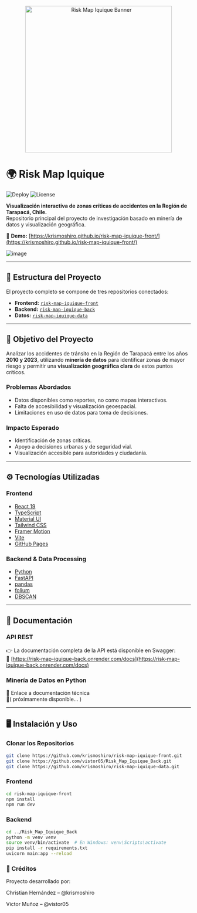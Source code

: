 <p align="center">
  <img src="https://github.com/user-attachments/assets/522291a8-8273-4e93-b8dd-95406795ccb7" alt="Risk Map Iquique Banner" width="400"/>
</p>

# 🌍 Risk Map Iquique

![Deploy](https://img.shields.io/github/deployments/krismoshiro/risk-map-iquique-front/github-pages?label=Deploy&style=flat-square)
![License](https://img.shields.io/badge/license-MIT-blue.svg)

**Visualización interactiva de zonas críticas de accidentes en la Región de Tarapacá, Chile.**  
Repositorio principal del proyecto de investigación basado en minería de datos y visualización geográfica.

🔗 **Demo:** [https://krismoshiro.github.io/risk-map-iquique-front/](https://krismoshiro.github.io/risk-map-iquique-front/)

![image](https://github.com/user-attachments/assets/0e33f5b9-6817-40a3-8ca8-db425d9f2f23)

---

## 🧩 Estructura del Proyecto

El proyecto completo se compone de tres repositorios conectados:

- **Frontend:** [`risk-map-iquique-front`](https://github.com/krismoshiro/risk-map-iquique-front)  
- **Backend:** [`risk-map-iquique-back`](https://github.com/vistor05/Risk_Map_Iquique_Back)  
- **Datos:** [`risk-map-iquique-data`](https://github.com/krismoshiro/risk-map-iquique-data)  

---

## 📌 Objetivo del Proyecto

Analizar los accidentes de tránsito en la Región de Tarapacá entre los años **2010 y 2023**, utilizando **minería de datos** para identificar zonas de mayor riesgo y permitir una **visualización geográfica clara** de estos puntos críticos.

### Problemas Abordados

- Datos disponibles como reportes, no como mapas interactivos.
- Falta de accesibilidad y visualización geoespacial.
- Limitaciones en uso de datos para toma de decisiones.

### Impacto Esperado

- Identificación de zonas críticas.
- Apoyo a decisiones urbanas y de seguridad vial.
- Visualización accesible para autoridades y ciudadanía.

---

## ⚙️ Tecnologías Utilizadas

### Frontend

- [React 19](https://react.dev/)
- [TypeScript](https://www.typescriptlang.org/)
- [Material UI](https://mui.com/)
- [Tailwind CSS](https://tailwindcss.com/)
- [Framer Motion](https://www.framer.com/motion/)
- [Vite](https://vitejs.dev/)
- [GitHub Pages](https://pages.github.com/)

### Backend & Data Processing

- [Python](https://www.python.org/)
- [FastAPI](https://fastapi.tiangolo.com/)
- [pandas](https://pandas.pydata.org/)
- [folium](https://python-visualization.github.io/folium/)
- [DBSCAN](https://scikit-learn.org/stable/modules/generated/sklearn.cluster.DBSCAN.html)

---

## 📄 Documentación

### API REST

👉 La documentación completa de la API está disponible en Swagger:  
🔗 [https://risk-map-iquique-back.onrender.com/docs](https://risk-map-iquique-back.onrender.com/docs)

### Minería de Datos en Python

📍 Enlace a documentación técnica  
🔗( próximamente disponible... )

---

## 🖥️ Instalación y Uso

### Clonar los Repositorios

```bash
git clone https://github.com/krismoshiro/risk-map-iquique-front.git
git clone https://github.com/vistor05/Risk_Map_Iquique_Back.git
git clone https://github.com/krismoshiro/risk-map-iquique-data.git
```
### Frontend
```bash
cd risk-map-iquique-front
npm install
npm run dev
```
### Backend
```bash
cd ../Risk_Map_Iquique_Back
python -m venv venv
source venv/bin/activate  # En Windows: venv\Scripts\activate
pip install -r requirements.txt
uvicorn main:app --reload
```
### 👥 Créditos
Proyecto desarrollado por:

Christian Hernández – @krismoshiro

Victor Muñoz – @vistor05
